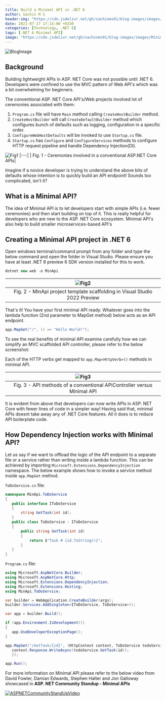 ```yaml
---
title: Build a Minimal API in .NET 6
author: Sachin M S
header-img: "https://cdn.jsdelivr.net/gh/sachinms91/blog-images/images/MinimalAPI/BlogPostHeader.jpg"
date: 2021-07-17 17:15:00 +0330
categories: [Technology, .NET 6]
tags: [.NET 6 Minimal API]
image: "https://cdn.jsdelivr.net/gh/sachinms91/blog-images/images/MinimalAPI/BlogPostHeader.jpg"
---
```


 ![BlogImage](https://cdn.jsdelivr.net/gh/sachinms91/blog-images/images/MinimalAPI/BlogPostHeader.png)

## Background

Building lightweight APIs in ASP\. NET Core was not possible until .NET 6. Developers were confined to use the MVC pattern of Web API's which was a bit overwhelming for beginners.

The conventional ASP\. NET Core API's/Web projects involved lot of ceremonies associated with them:

1. ```Program.cs``` file will have ```Main``` method calling ```CreateHostBuilder``` method.
2. ```CreateHostBuilder``` will call ```CreateDefaultBuilder``` method which configures bunch of defaults such as logging, configuration in a specific order.
3. ```ConfigureWebHostDefaults``` will be invoked to use ```Startup.cs``` file. 
4. ```Startup.cs``` has ```Configure``` and ```ConfigureServices``` methods to configure HTTP request pipeline and handle Dependency Injection(DI).

 ![Fig1](https://cdn.jsdelivr.net/gh/sachinms91/blog-images/images/MinimalAPI/Cermonies.PNG)
 |:--:|
 | Fig. 1 - Ceremonies involved in a conventional ASP\.NET Core APIs|
 
Imagine if a novice developer is trying to understand the above bits of defaults whose intention is to quickly build an API endpoint! Sounds too complicated, isn't it?

## What is a Minimal API?

The idea of Minimal API is to let developers start with simple APIs (i.e. fewer ceremonies) and then start building on top of it. This is really helpful for developers who are new to the ASP\. NET Core ecosystem.
Minimal API's also help to build  smaller microservices-based API's 

## Creating a Minimal API  project in .NET 6

Open windows terminal/command prompt from any folder and type the below command and open the folder in Visual Studio. Please ensure you have at least .NET 6 preview 6 SDK version installed for this to work.

```csharp
dotnet new web -o MinApi
```
 |![Fig2](https://cdn.jsdelivr.net/gh/sachinms91/blog-images/images/MinimalAPI/MinApiProject.PNG)|
 |:--:|
 | Fig. 2 - MinApi project template scaffolding in Visual Studio 2022 Preview|

That's it! You have your first minimal API ready. Whatever goes into the lambda function (2nd parameter to MapGet method) below acts as an API endpoint.  

```cs
app.MapGet("/", () => "Hello World!");
```

To see the real benefits of minimal API examine carefully how we can simplify an MVC scaffolded API controller, please refer to the below screenshot: 

Each of the HTTP verbs get mapped to ```app.Map<HttpVerb>()``` methods in minimal API.

 |![Fig3](https://cdn.jsdelivr.net/gh/sachinms91/blog-images/images/MinimalAPI/ApiControllerVersusMinimalApi.PNG)|
 |:--:|
 | Fig. 3 - API methods of a conventional APiController versus Minimal API|

It is evident from above that developers can now write APIs in ASP\. NET Core with fewer lines of code in a simpler way! Having said that, minimal APIs doesnt take away any of .NET Core features. All it does is to reduce API boilerplate code. 
## How Dependency Injection works with Minimal API?
Let us say if we want to offload the logic of the API endpoint to a separate file or a service rather than writing inside a lambda function. This can be achieved by importing ```Microsoft.Extensions.DependencyInjection``` namespace. The below example shows how to invoke a service method inside ```app.MapGet``` method. 
 
 ```ToDoService.cs``` file: 
 ```cs
 namespace MinApi.ToDoService
{
    public interface IToDoService
    {
        string GetTask(int id);
    }
    public class ToDoService : IToDoService
    {
        public string GetTask(int id)
        {
            return $"Task # {id.ToString()}";
        }
    }
}
 ```
 
 ```Program.cs``` file:
 ```csharp
 using Microsoft.AspNetCore.Builder;
using Microsoft.AspNetCore.Http;
using Microsoft.Extensions.DependencyInjection;
using Microsoft.Extensions.Hosting;
using MinApi.ToDoService;

var builder = WebApplication.CreateBuilder(args);
builder.Services.AddSingleton<IToDoService, ToDoService>();   

var app = builder.Build();

if (app.Environment.IsDevelopment())
{
    app.UseDeveloperExceptionPage();
}

app.MapGet("/GetTask/{id}", (HttpContext context, ToDoService todoService, int id) => {
    context.Response.WriteAsync(todoService.GetTask(id));
    });

app.Run();
 ```
For more information on Minimal API please refer to the below video from David Fowler, Damian Edwards, Stephen Halter and Jon Galloway showcased in **ASP\. NET Community Standup - Minimal APIs**

[![ASPNETCommunityStandUpVideo](https://cdn.jsdelivr.net/gh/sachinms91/blog-images/images/MinimalAPI/YTVideoThumbnail.jpg )](https://www.youtube.com/watch?v=enAskgcF0c0) 